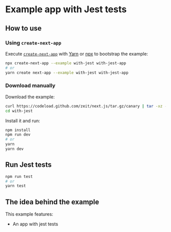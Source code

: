 # Example app with Jest tests

## How to use

### Using `create-next-app`

Execute [`create-next-app`](https://github.com/segmentio/create-next-app) with [Yarn](https://yarnpkg.com/lang/en/docs/cli/create/) or [npx](https://github.com/zkat/npx#readme) to bootstrap the example:

```bash
npx create-next-app --example with-jest with-jest-app
# or
yarn create next-app --example with-jest with-jest-app
```

### Download manually

Download the example:

```bash
curl https://codeload.github.com/zeit/next.js/tar.gz/canary | tar -xz --strip=2 next.js-canary/examples/with-jest
cd with-jest
```

Install it and run:

```bash
npm install
npm run dev
# or
yarn
yarn dev
```

## Run Jest tests

```bash
npm run test
# or
yarn test
```

## The idea behind the example

This example features:

- An app with jest tests
